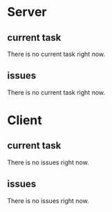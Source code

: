 # Server
## current task
There is no current task right now.

## issues
There is no current task right now.


# Client
## current task
There is no issues right now.

## issues
There is no issues right now.